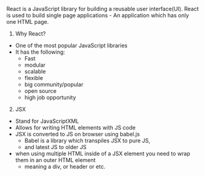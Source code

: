 React is a JavaScript library for building a reusable user interface(UI).
React is used to build single page applications - An application which has only one HTML page.


1. Why React?
- One of the most popular JavaScript libraries
- It has the following:
    - Fast
    - modular
    - scalable
    - flexible
    - big community/popular
    - open source
    - high job opportunity

2. JSX
- Stand for JavaScriptXML
- Allows for writing HTML elements with JS code
- JSX is converted to JS on browser using babel.js
    - Babel is a library which transpiles JSX to pure JS,
    - and latest JS to older JS
- when using multiple HTML inside of a JSX element you need to wrap them in an outer HTML element
    - meaning a div, or header or etc. 
